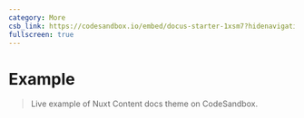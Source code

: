 ```yaml
---
category: More
csb_link: https://codesandbox.io/embed/docus-starter-1xsm7?hidenavigation=1&theme=dark
fullscreen: true
---
```


# Example

> Live example of Nuxt Content docs theme on CodeSandbox.

<d-code-sandbox :src="csb_link"></d-code-sandbox>
